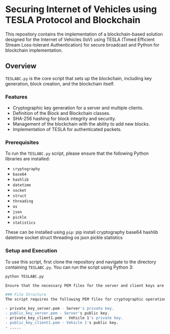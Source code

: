 # Securing Internet of Vehicles using TESLA Protocol and Blockchain

This repository contains the implementation of a blockchain-based solution designed for the Internet of Vehicles (IoV) using TESLA (Timed Efficient Stream Loss-tolerant Authentication) for secure broadcast and Python for blockchain implementation.

## Overview

`TESLABC.py` is the core script that sets up the blockchain, including key generation, block creation, and the blockchain itself.

### Features

- Cryptographic key generation for a server and multiple clients.
- Definition of the Block and Blockchain classes.
- SHA-256 hashing for block integrity and security.
- Management of the blockchain with the ability to add new blocks.
- Implementation of TESLA for authenticated packets.

### Prerequisites

To run the `TESLABC.py` script, please ensure that the following Python libraries are installed:

- `cryptography`
- `base64`
- `hashlib`
- `datetime`
- `socket`
- `struct`
- `threading`
- `os`
- `json`
- `pickle`
- `statistics`

These can be installed using `pip`:
pip install cryptography base64 hashlib datetime socket struct threading os json pickle statistics

### Setup and Execution

To use this script, first clone the repository and navigate to the directory containing `TESLABC.py`. You can run the script using Python 3:

```bash
python TESLABC.py

Ensure that the necessary PEM files for the server and client keys are present in the same directory as the TESLABC.py script.

### File Structure
The script requires the following PEM files for cryptographic operations:

- private_key_server.pem - Server's private key.
- public_key_server.pem - Server's public key.
- private_key_client1.pem - Vehicle 1's private key.
- public_key_client1.pem - Vehicle 1's public key.
- .....

